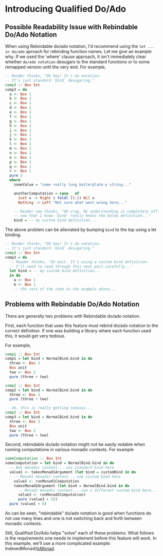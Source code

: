 # Introducing Qualified Do/Ado

## Possible Readability Issue with Rebindable Do/Ado Notation

When using Rebindable do/ado notation, I'd recommend using the `let ... in do/ado` aproach for rebinding function names. Let me give an example why. If we used the 'where' clause approach, it isn't immediately clear whether `do/ado notation` desugars to the standard functions or to some remapped version until the very end. For example,

```purescript
-- Reader thinks, "Oh hey! It's do notation.
-- It's just standard `bind` desugaring."
comp3 :: Box Int
comp3 = do
  a <- Box 1
  b <- Box 1
  c <- Box 1
  d <- Box 1
  e <- Box 1
  f <- Box 1
  g <- Box 1
  h <- Box 1
  i <- Box 1
  j <- Box 1
  k <- Box 1
  l <- Box 1
  m <- Box 1
  n <- Box 1
  o <- Box 1
  p <- Box 1
  q <- Box 1
  r <- Box 1
  pure 5
  where
    someValue = "some really long boilerplate-y string..."

    anotherComputation = case _ of
      Just x -> Right $ foldl ((:)) Nil x
      Nothing -> Left "Not sure what went wrong here..."

    -- Reader now thinks, "Oh crap. My understanding is completely off
    -- now that I know `bind` really means the below definition..."
    bind = -- my custom bind definition...
```
The above problem can be alleviated by bumping `bind` to the top using a let binding.
```purescript
-- Reader thinks, "Oh hey! It's do notation.
-- It's just standard `bind` desugaring."
comp3 :: Box Int
comp3 = do
  -- Reader thinks, "Oh wait. It's using a custom bind definition.
  -- I'll need to read through this next part carefully..."
  let bind = -- my custom bind definition...
  in do
    a <- Box 1
    b <- Box 1
    -- the rest of the code in the example above...
```

## Problems with Rebindable Do/Ado Notation

There are generally two problems with Rebindable do/ado notation.

First, each function that uses this feature must rebind do/ado notation to the correct definition. If one was building a library where each function used this, it would get very tedious.

For example,
```purescript
comp1 :: Box Int
comp1 = let bind = NormalBind.bind in do
  three <- Box 3
  Box unit
  two <- Box 2
  pure (three + two)

comp2 :: Box Int
comp2 = let bind = NormalBind.bind in do
  three <- Box 3
  pure (three + two)

-- ok, this is really getting tedious...
comp3 :: Box Int
comp3 = let bind = NormalBind.bind in do
  three <- Box 3
  Box unit
  two <- Box 2
  pure (three + two)
```

Second, rebindable do/ado notation might not be easily redable when running computations in various monadic contexts. For example

```purescript
someComputation :: Box Int
someComputation = let bind = NormalBind.bind in do
  -- Box monadic context... use standard bind here
  value1 <- takesMonad1Argument (let bind = customBind in do
    -- Monad1 monadic context... use custom bind here
    value2 <- runMonad1Computation
    takesMonad2Argument (let bind = NormalBind.bind in do
      -- Monad2 monadic context... use a different custom bind here...
      value3 <- runMonad2Computation)
      pure (value3 + 5))
  pure (value1 + 8)
```
As can be seen, "rebindable" do/ado notation is good when functions do not use many lines and one is not switching back and forth between monadic contexts.

Still, Qualified Do/Ado helps "solve" each of these problems. What follows is the requirements one needs to implement before this feature will work. In this example, we'll use a more complicated example: IndexedMonad/[IxMonad](https://pursuit.purescript.org/packages/purescript-indexed-monad/1.0.0/docs/Control.IxMonad#t:IxMonad).
